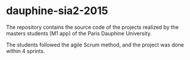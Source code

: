 # dauphine-sia2-2015
The repository contains the source code of the projects realized by the masters students (M1 app) of the Paris Dauphine University. 

The students followed the agile Scrum method, and the project was done within 4 sprints.
